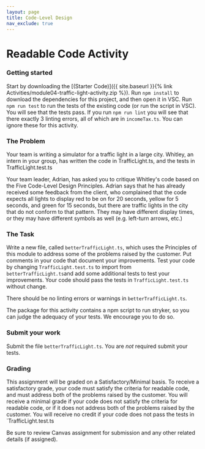 ```yaml
---
layout: page
title: Code-Level Design
nav_exclude: true
---
```

# Readable Code Activity

### Getting started
Start by downloading the [(Starter Code)]({{ site.baseurl }}{% link Activities/module04-traffic-light-activity.zip %}).
Run `npm install` to download the dependencies for this project, and then open it in VSC. 
Run `npm run test` to run the tests of the existing code (or run the script in VSC).  You will see that the tests pass.
If you run `npm run lint` you will see that there exactly 3 linting errors, all of which are in `incomeTax.ts`.  You can ignore these for this activity.

### The Problem

Your team is writing a simulator for a traffic light in a large city.  Whitley, an intern in your group, has written the code in TrafficLight.ts, and the tests in TrafficLight.test.ts

Your team leader, Adrian, has asked you to critique Whitley's code based on the Five Code-Level Design Principles.  Adrian says that he has already received some feedback from the client, who complained that the code expects all lights to display red to be on for 20 seconds, yellow for 5 seconds, and green for 15 seconds, but there are traffic lights in the city that do not conform to that pattern.  They may have different display times, or they may have different symbols as well (e.g. left-turn arrows, etc.)

### The Task

Write a new file, called `betterTrafficLight.ts`, which uses the Principles of this module to address some of the problems raised by the customer.  Put comments in your code that document your improvements. Test your code by changing `TrafficLight.test.ts` to import from `betterTrafficLight.ts`and add some additional tests to test your improvements. Your code should pass the tests in `TrafficLight.test.ts` without change.  

There should be no linting errors or warnings in `betterTrafficLight.ts`.

The package for this activity contains a npm script to run stryker, so you can judge the adequacy of your tests.  We encourage you to do so.

### Submit your work

Submit the file `betterTrafficLight.ts`.  You are *not* required submit your tests.

### Grading

This assignment will be graded on a Satisfactory/Minimal basis.  To receive a satisfactory grade, your code must satisfy the criteria for readable code, and must address both of the problems raised by the customer.  You will receive a minimal grade if your code does not satisfy the criteria for readable code, or if it does not address both of the problems raised by the customer.  You will receive no credit if your code does not pass the tests in `TrafficLight.test.ts

Be sure to review Canvas assignment for submission and any other related details (if assigned).


